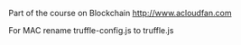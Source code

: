 Part of the course on Blockchain
http://www.acloudfan.com

For MAC rename truffle-config.js to truffle.js
